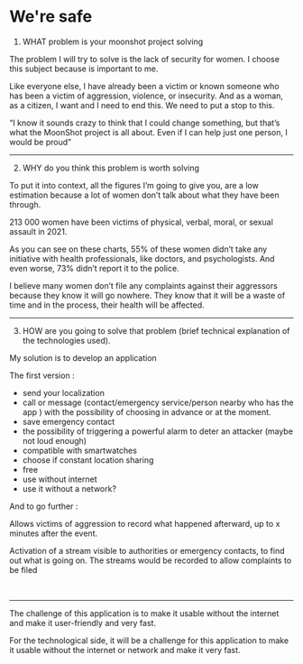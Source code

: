 # We're safe

1. WHAT problem is your moonshot project solving

The problem I will try to solve is the lack of security for women.
I choose this subject because is important to me.

Like everyone else, I have already been a victim or known someone who has been a victim of aggression, violence, or insecurity. And as a woman, as a citizen, I want and I need to end this. We need to put a stop to this.

“I know it sounds crazy to think that I could change something, but that’s what the MoonShot project is all about. Even if I can help just one person, I would be proud”

<hr>

2. WHY do you think this problem is worth solving

To put it into context, all the figures I’m going to give you, are a low estimation because a lot of women don’t talk about what they have been through.

213 000 women have been victims of physical, verbal, moral, or sexual assault in 2021.

As you can see on these charts, 55% of these women didn’t take any initiative with health professionals, like doctors, and psychologists. And even worse, 73% didn’t report it to the police.

I believe many women don’t file any complaints against their aggressors because they know it will go nowhere. They know that it will be a waste of time and in the process, their health will be affected. 

<hr>

3. HOW are you going to solve that problem (brief technical explanation of the technologies used).

My solution is to develop an application 

The first version : 

- send your localization
- call or message (contact/emergency service/person nearby who has the app ) with the possibility of choosing in advance or at the moment.
- save emergency contact
- the possibility of triggering a powerful alarm to deter an attacker (maybe not loud enough)
- compatible with smartwatches
- choose if constant location sharing
- free
- use without internet
- use it without a network?

And to go further :

Allows victims of aggression to record what happened afterward, up to x minutes after the event.

Activation of a stream visible to authorities or emergency contacts, to find out what is going on.
The streams would be recorded to allow complaints to be filed

<br>
<hr>

The challenge of this application is to make it usable without the internet and make it user-friendly and very fast. 

For the technological side, it will be a challenge for this application to make it usable without the internet or network and make it very fast. 
